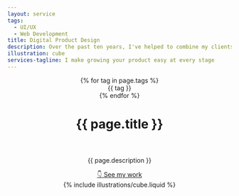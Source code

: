 ```yaml
---
layout: service
tags:
  - UI/UX
  - Web Development
title: Digital Product Design
description: Over the past ten years, I've helped to combine my clients' vision of the future with the perspectives of their users to create  stunning, tailored experiences that are accessible to everyone on the web
illustration: cube
services-tagline: I make growing your product easy at every stage
---
```


<header>
  <div class="container">
    <div class="card">
      <header class="card__header u-mb-500">
        <div class="tag-container u-mb-100">
          {% for tag in page.tags %}
            <div class="tag">{{ tag }}</div>
          {% endfor %}
        </div>
        <h1>{{ page.title }}</h1>
      </header>
      <div class="card__body">
        <div class="grid">
          <div>
            <p class="u-mb-300">{{ page.description }}</p>
            <a href="#projects" class="button">
              <span class="button__icon button__icon--bounce-down">👇</span>
              See my work
            </a>
          </div>
          <div class="grid">
            {% include illustrations/cube.liquid %}
          </div>
        </div>
      </div>
    </div>
  </div>
</header>
